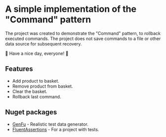 # A simple implementation of the "Command" pattern
The project was created to demonstrate the "Command" pattern, to rollback executed commands.
The project does not save commands to a file or other data source for subsequent recovery.

🍉 Have a nice day, everyone! 🍉
## Features

- Add product to basket.
- Remove product from basket.
- Clear the basket.
- Rollback last command.

## Nuget packages

- [GenFu](https://www.nuget.org/packages/GenFu/) - Realistic test data generator.
- [FluentAssertions](https://www.nuget.org/packages/FluentAssertions/) - For a project with tests.
